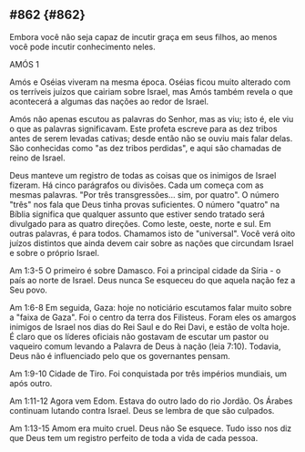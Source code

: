 ## #862 {#862}

Embora você não seja capaz de incutir graça em seus filhos, ao menos você pode incutir conhecimento neles.

AMÓS 1

Amós e Oséias viveram na mesma época. Oséias ficou muito alterado com os terríveis juízos que cairiam sobre Israel, mas Amós também revela o que acontecerá a algumas das nações ao redor de Israel.

Amós não apenas escutou as palavras do Senhor, mas as viu; isto é, ele viu o que as palavras significavam. Este profeta escreve para as dez tribos antes de serem levadas cativas; desde então não se ouviu mais falar delas. São conhecidas como &quot;as dez tribos perdidas&quot;, e aqui são chamadas de reino de Israel.

Deus manteve um registro de todas as coisas que os inimigos de Israel fizeram. Há cinco parágrafos ou divisões. Cada um começa com as mesmas palavras. &quot;Por três transgressões... sim, por quatro&quot;. O número &quot;três&quot; nos fala que Deus tinha provas suficientes. O número &quot;quatro&quot; na Bíblia significa que qualquer assunto que estiver sendo tratado será divulgado para as quatro direções. Como leste, oeste, norte e sul. Em outras palavras, é para todos. Chamamos isto de &quot;universal&quot;. Você verá oito juízos distintos que ainda devem cair sobre as nações que circundam Israel e sobre o próprio Israel.

Am 1:3-5 O primeiro é sobre Damasco. Foi a principal cidade da Síria - o país ao norte de Israel. Deus nunca Se esqueceu do que aquela nação fez a Seu povo.

Am 1:6-8 Em seguida, Gaza: hoje no noticiário escutamos falar muito sobre a &quot;faixa de Gaza&quot;. Foi o centro da terra dos Filisteus. Foram eles os amargos inimigos de Israel nos dias do Rei Saul e do Rei Davi, e estão de volta hoje. É claro que os líderes oficiais não gostavam de escutar um pastor ou vaqueiro comum levando a Palavra de Deus à nação (leia 7:10). Todavia, Deus não é influenciado pelo que os governantes pensam.

Am 1:9-10 Cidade de Tiro. Foi conquistada por três impérios mundiais, um após outro.

Am 1:11-12 Agora vem Edom. Estava do outro lado do rio Jordão. Os Árabes continuam lutando contra Israel. Deus se lembra de que são culpados.

Am 1:13-15 Amom era muito cruel. Deus não Se esquece. Tudo isso nos diz que Deus tem um registro perfeito de toda a vida de cada pessoa.